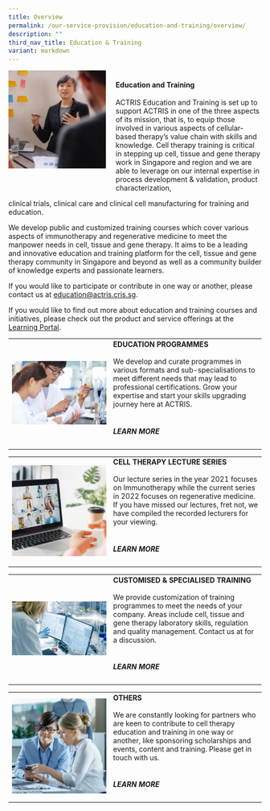 ```yaml
---
title: Overview
permalink: /our-service-provision/education-and-training/overview/
description: ""
third_nav_title: Education & Training
variant: markdown
---
```

<div style="display: flex;">
    <div style="width: 40%;">
        <img src="/images/Our%20Service%20Provision/shutterstock_519817903.jpg">
    </div>
    <div style="width: 60%; padding-left: 20px;">
        <h4>Education and Training</h4>
        <p>ACTRIS Education and Training is set up to support ACTRIS in one of the three aspects of its mission, that is, to equip those involved in various aspects of cellular-based therapy’s value chain with skills and knowledge. Cell therapy training is critical in stepping up cell, tissue and gene therapy work in Singapore and region and we are able to leverage on our internal expertise in process development &amp; validation, product characterization,</p>
			</div>
	</div>
			clinical trials, clinical care and clinical cell manufacturing for training and education.
		
We develop public and customized training courses which cover various aspects of immunotherapy and regenerative medicine to meet the manpower needs in cell, tissue and gene therapy. It aims to be a leading and innovative education and training platform for the cell, tissue and gene therapy community in Singapore and beyond as well as a community builder of knowledge experts and passionate learners.

If you would like to participate or contribute in one way or another, please contact us at [education@actris.cris.sg](mailto:education@actris.cris.sg).

If you would like to find out more about education and training courses and initiatives, please check out the product and service offerings at the [Learning Portal](/newsroom-and-events/learning-portal/).
	
<table>
	<tbody>
		<tr>
			<td style="width:40%">
				<img src="/images/Shutterstock%20Images/picture6.jpg">
			</td>
			<td style="width:60%">
				<b>EDUCATION PROGRAMMES</b>
				<br><br>
We develop and curate programmes in various formats and sub-specialisations to meet different needs that may lead to professional certifications. Grow your expertise and start your skills upgrading journey here at ACTRIS.
				<br><br>
				<a href="/our-service-provision/education-and-training/actris-nus-professional-certificate-programme-cell/" style="text-decoration:none"><h5>LEARN MORE</h5></a>
			</td>
	</tr></tbody>
</table>
	
	
<table>
	<tbody>
		<tr>
			<td style="width:40%">
				<img src="/images/Our%20Service%20Provision/young-asia-businesswoman-using-laptop-talk-colleague-about-plan-video-call-meeting.jpg">
			</td>
			<td style="width:60%">
				<b>CELL THERAPY LECTURE SERIES</b>
				<br><br>
Our lecture series in the year 2021 focuses on Immunotherapy while the current series in 2022 focuses on regenerative medicine. If you have missed our lectures, fret not, we have compiled the recorded lecturers for your viewing.
				<br><br>
				<a href="/newsroom-and-events/learning-portal/" style="text-decoration:none"><h5>LEARN MORE</h5></a>
			</td>
	</tr></tbody>
</table>

<table>
	<tbody>
		<tr>
			<td style="width:40%">
				<img src="/images/Shutterstock%20Images/picture9.jpg">
			</td>
			<td style="width:60%">
				<b>CUSTOMISED &amp; SPECIALISED TRAINING</b>
				<br><br>
We provide customization of training programmes to meet the needs of your company. Areas include cell, tissue and gene therapy laboratory skills, regulation and quality management. Contact us at for a discussion.
				<br><br>
				<a href="/newsroom-and-events/learning-portal/" style="text-decoration:none"><h5>LEARN MORE</h5>
			</a></td>
	</tr></tbody>
</table>

<table>
	<tbody>
		<tr>
			<td style="width:40%">
				<img src="/images/Our%20Service%20Provision/shutterstock_1104131693.jpg">
			</td>
			<td style="width:60%">
				<b>
OTHERS</b>
				<br><br>
We are constantly looking for partners who are keen to contribute to cell therapy education and training in one way or another, like sponsoring scholarships and events, content and training. Please get in touch with us.
				<br><br>
				<a href="/newsroom-and-events/learning-portal/" style="text-decoration:none"><h5>LEARN MORE</h5></a>
			</td>
	</tr></tbody>
</table>